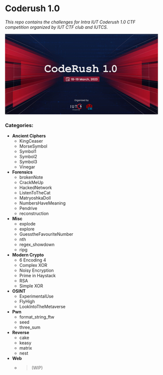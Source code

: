 # **Coderush 1.0**
*This repo contains the challenges for Intra IUT Coderush 1.0 CTF competition organized by IUT CTF club and IUTCS.*  

![coderush logo](./coderush.jpg)
### **Categories:** 
- **Ancient Ciphers**
  - KingCeaser
  - MorseSymbol
  - Symbol1
  - Symbol2 
  - Symbol3 
  - Vinegar
- **Forensics**
  - brokenNote
  - CrackMeUp
  - HackedNetwork
  - ListenToTheCat
  - MatryoshkaDoll
  - NumbersHaveMeaning
  - Pendrive
  - reconstruction
- **Misc**
  - explode
  - explore
  - GuesstheFavouriteNumber
  - nth
  - regex_showdown
  - ripg
- **Modern Crypto**
  - 6 Encoding 4
  - Complex XOR
  - Noisy Encryption
  - Prime in Haystack
  - RSA
  - Simple XOR
- **OSINT**
  - ExperimentalUse
  - FlyHigh
  - LookIntoTheMetaverse
- **Pwn**
  - format_string_ftw
  - seed
  - three_sum
- **Reverse**
  - cake
  - keasy
  - matrix
  - nest
- **Web**
  - >(WIP)
